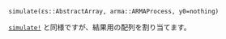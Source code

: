```
simulate(εs::AbstractArray, arma::ARMAProcess, y0=nothing)
```

[`simulate!`](@ref) と同様ですが、結果用の配列を割り当てます。

